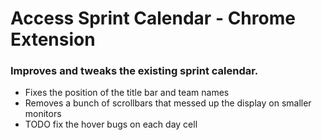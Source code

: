 # Access Sprint Calendar - Chrome Extension

### Improves and tweaks the existing sprint calendar.

- Fixes the position of the title bar and team names
- Removes a bunch of scrollbars that messed up the display on smaller monitors
- TODO fix the hover bugs on each day cell